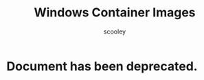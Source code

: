 ﻿---
title: Windows Container Images
description: Create and manage container images with Windows containers.
keywords: docker, containers
author: scooley
ms.date: 08/22/2016
ms.topic: article
ms.prod: windows-containers
ms.service: windows-containers
ms.assetid: d8163185-9860-4ee4-9e96-17b40fb508bc
redirect_url: https://docs.docker.com/engine/tutorials/dockerimages/
---

# Document has been deprecated.